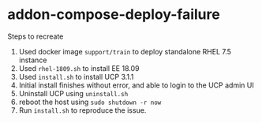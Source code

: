 # addon-compose-deploy-failure

Steps to recreate

1. Used docker image `support/train` to deploy standalone RHEL 7.5 instance
2. Used `rhel-1809.sh` to install EE 18.09
3. Used `install.sh` to install UCP 3.1.1
4. Initial install finishes without error, and able to login to the UCP admin UI
5. Uninstall UCP using `uninstall.sh`
6. reboot the host using `sudo shutdown -r now`
7. Run `install.sh` to reproduce the issue.
